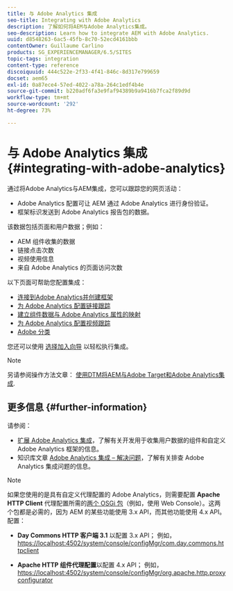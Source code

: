 ```yaml
---
title: 与 Adobe Analytics 集成
seo-title: Integrating with Adobe Analytics
description: 了解如何将AEM与Adobe Analytics集成。
seo-description: Learn how to integrate AEM with Adobe Analytics.
uuid: d8548263-6ac5-45fb-8c70-52ecd4161bbb
contentOwner: Guillaume Carlino
products: SG_EXPERIENCEMANAGER/6.5/SITES
topic-tags: integration
content-type: reference
discoiquuid: 444c522e-2f33-4f41-846c-8d317e799659
docset: aem65
exl-id: 0a87ece4-57ed-4022-a78a-264c1edf4b4e
source-git-commit: b220adf6fa3e9faf94389b9a9416b7fca2f89d9d
workflow-type: tm+mt
source-wordcount: '292'
ht-degree: 73%

---
```


# 与 Adobe Analytics 集成{#integrating-with-adobe-analytics}

通过将Adobe Analytics与AEM集成，您可以跟踪您的网页活动：

* Adobe Analytics 配置可让 AEM 通过 Adobe Analytics 进行身份验证。
* 框架标识发送到 Adobe Analytics 报告包的数据。

该数据包括页面和用户数据；例如：

* AEM 组件收集的数据
* 链接点击次数
* 视频使用信息
* 来自 Adobe Analytics 的页面访问次数

以下页面可帮助您配置集成：

* [连接到Adobe Analytics并创建框架](/help/sites-administering/adobeanalytics-connect.md)
* [为 Adobe Analytics 配置链接跟踪](/help/sites-administering/adobeanalytics-link.md)
* [建立组件数据与 Adobe Analytics 属性的映射](/help/sites-administering/adobeanalytics-mapping.md)
* [为 Adobe Analytics 配置视频跟踪](/help/sites-administering/adobeanalytics-video.md)
* [Adobe 分类](/help/sites-administering/adobeanalytics-classifications.md)

您还可以使用 [选择加入向导](/help/sites-administering/opt-in.md) 以轻松执行集成。

>[!NOTE]
>
>另请参阅操作方法文章： [使用DTM将AEM与Adobe Target和Adobe Analytics集成](https://helpx.adobe.com/experience-manager/using/integrate-digital-marketing-solutions.html).

## 更多信息 {#further-information}

请参阅：

* [扩展 Adobe Analytics 集成](/help/sites-developing/extending-analytics.md)，了解有关开发用于收集用户数据的组件和自定义 Adobe Analytics 框架的信息。
* 知识库文章 [Adobe Analytics 集成 – 解决问题](https://helpx.adobe.com/cn/experience-manager/kb/sitecatalystintegrationtroubleshooting.html)，了解有关排查 Adobe Analytics 集成问题的信息。

>[!NOTE]
>
>如果您使用的是具有自定义代理配置的 Adobe Analytics，则需要配置 **Apache HTTP Client** 代理配置所需的[两个 OSGi 包](/help/sites-deploying/configuring-osgi.md)（例如，使用 Web Console）。这两个包都是必需的，因为 AEM 的某些功能使用 3.x API，而其他功能使用 4.x API。配置：
>
>* **Day Commons HTTP 客户端 3.1** 以配置 3.x API；
   >  例如，[https://localhost:4502/system/console/configMgr/com.day.commons.httpclient](https://localhost:4502/system/console/configMgr/com.day.commons.httpclient)
>
>* **Apache HTTP 组件代理配置**以配置 4.x API；
   >  例如，[https://localhost:4502/system/console/configMgr/org.apache.http.proxyconfigurator](https://localhost:4502/system/console/configMgr/org.apache.http.proxyconfigurator)
>

